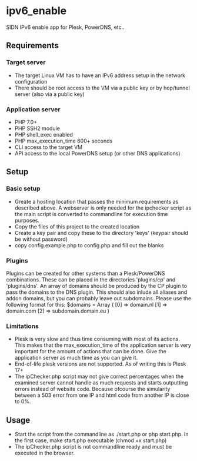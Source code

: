 # ipv6_enable
SIDN IPv6 enable app for Plesk, PowerDNS, etc..

## Requirements
### Target server
- The target Linux VM has to have an IPv6 address setup in the network configuration
- There should be root access to the VM via a public key or by hop/tunnel server (also via a public key)

### Application server
- PHP 7.0+
- PHP SSH2 module
- PHP shell_exec enabled
- PHP max_execution_time 600+ seconds
- CLI access to the target VM
- API access to the local PowerDNS setup (or other DNS applications)

## Setup
### Basic setup
- Greate a hosting location that passes the minimum requirements as described above. A webserver is only needed for the ipchecker script as the main script is converted to commandline for execution time purposes.
- Copy the files of this project to the created location
- Create a key pair and copy these to the directory 'keys' (keypair should be without password)
- copy config.example.php to config.php and fill out the blanks

### Plugins
Plugins can be created for other systems than a Plesk/PowerDNS combinations. These can be placed in the directories 'plugins/cp' and 'plugins/dns'.
An array of domains should be produced by the CP plugin to pass the domains to the DNS plugin.
This should also inlude all aliases and addon domains, but you can probably leave out subdomains.
Please use the following format for this:
$domains = Array
(
    [0] => domain.nl
    [1] => domain.com
    [2] => subdomain.domain.eu
)

### Limitations
- Plesk is very slow and thus time consuming with most of its actions. This makes that the max_execution_time of the application server is very important for the amount of actions that can be done. Give the application server as much time as you can give it.
- End-of-life plesk versions are not supported. As of writing this is Plesk 17+
- The ipChecker.php script may not give correct percentages when the examined server cannot handle as much requests and starts outputting errors instead of website code. Because ofcourse the simularity between a 503 error from one IP and html code from another IP is close to 0%.

## Usage
- Start the script from the commandline as ./start.php or php start.php. In the first case, make start.php executable (chmod +x start.php)
- The ipChecker.php script is not commandline ready and must be executed in the browser.